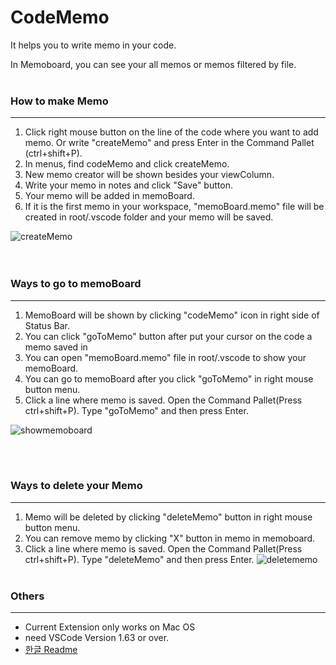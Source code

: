 # CodeMemo

It helps you to write memo in your code.

In Memoboard, you can see your all memos or memos filtered by file.<br/><br/>

### How to make Memo
---
1. Click right mouse button on the line of the code where you want to add memo. Or write "createMemo" and press Enter in the Command Pallet (ctrl+shift+P).
2. In menus, find codeMemo and click createMemo.
3. New memo creator will be shown besides your viewColumn.
4. Write your memo in notes and click "Save" button.
5. Your memo will be added in memoBoard.
6. If it is the first memo in your workspace, "memoBoard.memo" file will be created in root/.vscode folder and your memo will be saved.

![createMemo](https://user-images.githubusercontent.com/79738187/158532637-0e9ed20a-94f8-4b4b-a238-63b8951e860c.gif)<br><br><br>

### Ways to go to memoBoard
---
1. MemoBoard will be shown by clicking "codeMemo" icon in right side of Status Bar.
2. You can click "goToMemo" button after put your cursor on the code a memo saved in
3. You can open "memoBoard.memo" file in root/.vscode to show your memoBoard.
4. You can go to memoBoard after you click "goToMemo" in right mouse button menu.
5. Click a line where memo is saved. Open the Command Pallet(Press ctrl+shift+P). Type "goToMemo" and then press Enter.

![showmemoboard](https://user-images.githubusercontent.com/79738187/158532827-636330a1-01b4-4499-abd6-42d8caee1ecb.gif)

<br><br>

### Ways to delete your Memo
---
1. Memo will be deleted by clicking "deleteMemo" button in right mouse button menu.
2. You can remove memo by clicking "X" button in memo in memoboard.
3. Click a line where memo is saved. Open the Command Pallet(Press ctrl+shift+P). Type "deleteMemo" and then press Enter.
![deletememo](https://user-images.githubusercontent.com/79738187/158532941-39dba0b0-6e76-47c7-b08e-f18e6aa46b7c.gif)<br><br>

### Others
---
- Current Extension only works on Mac OS
- need VSCode Version 1.63 or over.
- [한글 Readme](./README_KOREAN.md)